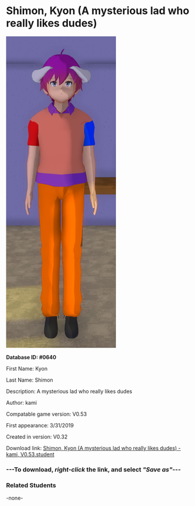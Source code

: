 # Shimon, Kyon (A mysterious lad who really likes dudes)

<img src="../../Files/Images/Shimon, Kyon (A mysterious lad who really likes dudes).png" title="Shimon, Kyon (A mysterious lad who really likes dudes) - kami, V0.53">

**Database ID: #0640**

First Name: Kyon

Last Name: Shimon

Description: A mysterious lad who really likes dudes

Author: kami

Compatable game version: V0.53

First appearance: 3/31/2019

Created in version: V0.32

Download link: <a href="https://raw.githubusercontent.com/Arbiter1223/Daigaku-Gurashi-Custom-Students/master/Files/Student%20Files/Shimon%2C%20Kyon%20(A%20mysterious%20lad%20who%20really%20likes%20dudes)%20-%20kami%2C%20V0.53.student">Shimon, Kyon (A mysterious lad who really likes dudes) - kami, V0.53.student</a>

### ---**To download, _right-click_ the link, and select _"Save as"_**---

### Related Students

-none-

